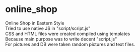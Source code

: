 # online_shop
Online Shop in Eastern Style\
Tried to use native JS in "script/script.js"\
CSS and HTML files were created compiled using templates\
Because main purpose was to write decent "script.js"\
For pictures and DB were taken random pictures and text files.
